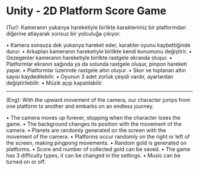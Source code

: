# Unity - 2D Platform Score Game

(Tur): Kameranın yukarıya hareketiyle birlikte karakterimiz bir platformdan diğerine atlayarak sonsuz bir yolculuğa çıkıyor.

• Kamera sonsuza dek yukarıya hareket eder, karakter oyunu kaybettiğinde durur.
• Arkaplan kameranın hareketiyle birlikte kendi konumunu değiştirir.
• Gezegenler kameranın hareketiyle birlikte rastgele ekranda oluşur.
• Platformlar ekranın sağında ya da solunda rastgele oluşur, pinpon hareketi yapar.
• Platformlar üzerinde rastgele altın oluşur.
• Skor ve toplanan altın sayısı kaydedilebilir.
• Oyunun 3 adet zorluk çeşidi vardır, ayarlardan değiştirilebilir.
• Müzik açıp kapatılabilir.

-------
(Eng): With the upward movement of the camera, our character jumps from one platform to another and embarks on an endless journey.

• The camera moves up forever, stopping when the character loses the game.
• The background changes its position with the movement of the camera.
• Planets are randomly generated on the screen with the movement of the camera.
• Platforms occur randomly on the right or left of the screen, making pingpong movements.
• Random gold is generated on platforms.
• Score and number of collected gold can be saved.
• The game has 3 difficulty types, it can be changed in the settings.
• Music can be turned on or off.

